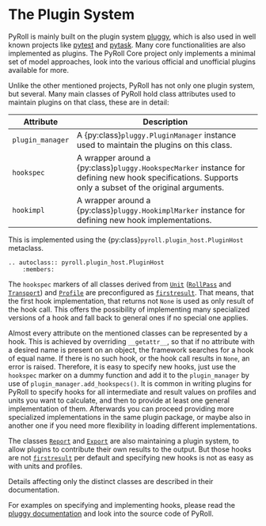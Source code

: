 # The Plugin System

PyRoll is mainly built on the plugin system [pluggy](https://pluggy.readthedocs.io), which is also used in well known
projects like [pytest](https://docs.pytest.org) and [pytask](https://pytask-dev.readthedocs.io). Many core
functionalities are also implemented as plugins. The PyRoll Core project only implements a minimal set of model
approaches, look into the various official and unofficial plugins available for more.

Unlike the other mentioned projects, PyRoll has not only one plugin system, but several. Many main classes of PyRoll
hold class attributes used to maintain plugins on that class, these are in detail:

| Attribute        | Description                                                                                                                                           |
|------------------|-------------------------------------------------------------------------------------------------------------------------------------------------------|
| `plugin_manager` | A {py:class}`pluggy.PluginManager` instance used to maintain the plugins on this class.                                                               |
| `hookspec`       | A wrapper around a {py:class}`pluggy.HookspecMarker` instance for defining new hook specifications. Supports only a subset of the original arguments. |
| `hookimpl`       | A wrapper around a {py:class}`pluggy.HookimplMarker` instance for defining new hook implementations.                                                  |

This is implemented using the {py:class}`pyroll.plugin_host.PluginHost` metaclass.

```{eval-rst}
.. autoclass:: pyroll.plugin_host.PluginHost
    :members:
```

The `hookspec` markers of all classes derived from [`Unit`](units.md) ([`RollPass`](units.md#roll-passes)
and [`Transport`](units.md#transports)) and [`Profile`](profile.md) are preconfigured
as [`firstresult`](https://pluggy.readthedocs.io/en/stable/#first-result-only). That means, that the first hook
implementation, that returns not `None` is used as only result of the hook call. This offers the possibility of
implementing many specialized versions of a hook and fall back to general ones if no special one applies.

Almost every attribute on the mentioned classes can be represented by a hook. This is achieved by
overriding `__getattr__`, so that if no attribute with a desired name is present on an object, the framework searches
for a hook of equal name. If there is no such hook, or the hook call results in `None`, an error is raised. Therefore,
it is easy to specify new hooks, just use the `hookspec` marker on a dummy function and add it to the `plugin_manager`
by use of `plugin_manager.add_hookspecs()`. It is common in writing plugins for PyRoll to specify hooks for all
intermediate and result values on profiles and units you want to calculate, and then to provide at least one general
implementation of them. Afterwards you can proceed providing more specialized implementations in the same plugin
package, or maybe also in another one if you need more flexibility in loading different implementations.

The classes [`Report`](report.md) and [`Export`](export.md) are also maintaining a plugin system, to allow plugins to
contribute their own results to the output. But those hooks are
not [`firstresult`](https://pluggy.readthedocs.io/en/stable/#first-result-only) per default and specifying new hooks is
not as easy as with units and profiles.

Details affecting only the distinct classes are described in their documentation.

For examples on specifying and implementing hooks, please read the [pluggy documentation](https://pluggy.readthedocs.io)
and look into the source code of PyRoll.